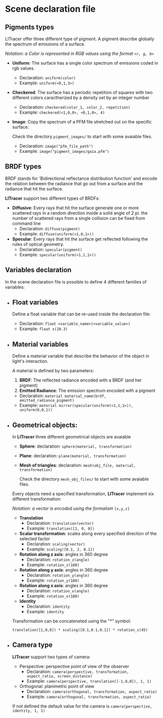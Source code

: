 # Scene declaration file

## Pigments types
LITracer offer three different type of pigment. A pigment describe globally the spectrum of emissions of a surface.

*Notation: a Color is represented in RGB values using the format `<r, g, b>`*

 - **Uniform**: The surface has a single color spectrum of emissions coded in rgb values.
    - Declaration: `uniform(color)`
    - Example: `uniform(<0,1,3>)`

 - **Checkered**: The surface has a periodic repetition of squares with two different colors caractherized by a density set by an integer number
    - Declaration: `checkered(color_1, color_2, repetition)`
    - Example: `checkered(<1,0,0>, <0,1,0>, 4)`
 - **Image**: Copy the spectrum of a PFM file stretched out on the specific surface.
 
   Check the directory `pigment_images/` to start with some avaiable files.
    - Declaration: `image("pfm_file_path")`
    - Example: `image("pigment_images/gaia.pfm")`

## BRDF types
BRDF stands for 'Bidirectional reflectance distribution function' and encode the relation between the radiance that go out from a surface and the radiance that hit the surface.

**LITracer** support two different types of BRDFs:

- **Diffusive**: Every rays that hit the surface generate one or more scattered rays in a random direction inside a solid angle of 2 pi. the number of scattered rays from a single collision can be fixed from command line
   - Declaration: `diffuse(pigment)`
   - Example: `diffuse(uniform(<1,0,1>))`
- **Specular**: Every rays that hit the surface get reflected following the rules of optical geometry.
   - Declaration: `specular(pigment)`
   - Example: `specular(uniform(<1,1,1>))`

## Variables declaration
In the scene declaration file is possible to define 4 different families of variables:

- ## Float variables
   Define a float variable that can be re-used inside the declaration file:
   - Declaration: `float <variable_name>(<variable_value>)`
   - Example: `float x(10.3)`
     
- ## Material variables
   Define a material variable that describe the behavior of the object in light's interaction.

  A material is defined by two parameters:
   1. **BRDF**: The reflected radiance encoded with a BRDF (and her pigment)
   2. **Emitted Radiance**: The emission spectrum encoded with a pigment 
 
   - Declaration: `material material_name(brdf, emitted_radiance_pigment)`
   - Example: `material mirror(specular(uniform(<1,1,1>)), uniform(0,0,1))`
     
- ## Geometrical objects:
  In **LITracer** three different geometrical objects are avaiable
  - **Sphere**: declaration: `sphere(material, transformation)`
  - **Plane**: declaration: `plane(material, transformation)`
  - **Mesh of triangles**: declaration: `mesh(obj_file, material, transformation)`
    
    Check the directory `mesh_obj_files/` to start with some avaiable files.

   
  Every objects need a specified transformation, **LITracer** implement six different transformation:
 
  *Notation: a vector is encoded using the formalism* `[x,y,z]`
   - **Translation**
     - Declaration: `translation(vector)`
     - Example: `translation([1, 0, 0])`
   - **Scalar transformation**: scales along every specified direction of the selected factor 
     - Declaration: `scaling(vector)`
     - Example: `scaling([0.1, 2, 0.1])`
   - **Rotation along z axis**: angles in 360 degree
     - Declaration: `rotation_z(angle)`
     - Example: `rotation_z(180)`
   - **Rotation along y axis**: angles in 360 degree
     - Declaration: `rotation_y(angle)`
     - Example: `rotation_y(180)`
   - **Rotation along x axis**: angles in 360 degree
     - Declaration: `rotation_x(angle)`
     - Example: `rotation_x(180)`
   - **Identity**
     - Declaration: `identity`
     - Example: `identity`
   
  Transformation can be concateneted using the "*" symbol:
 
  `translation([1,0,0]) * scaling([0.1,0.1,0.1]) * rotation_z(45)`
 
    
- ## Camera type
  **LITracer** support two types of camera:
  - Perspective: perspective point of view of the observer
    - Declaration: `camera(perspective, transformation, aspect_ratio, screen_distance)` 
    - Example: `camera(perspective, translation([-1,0,0]), 1, 1)`
  - Orthogonal: planimetric point of view
    - Declaration: `camera(orthogonal, transformation, aspect_ratio)` 
    - Example: `camera(orthogonal, transformation, aspect_ratio)`
   
  If not defined the default value for the camera is `camera(perspective, identity, 1, 1)` 


